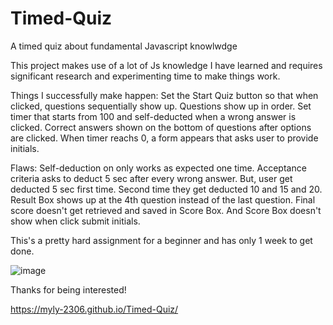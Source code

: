 # Timed-Quiz

A timed quiz about fundamental Javascript knowlwdge

This project makes use of a lot of Js knowledge I have learned and requires significant research and experimenting time to make things work.

Things I successfully make happen:
  Set the Start Quiz button so that when clicked, questions sequentially show up.
  Questions show up in order.
  Set timer that starts from 100 and self-deducted when a wrong answer is clicked.
  Correct answers shown on the bottom of questions after options are clicked.
  When timer reachs 0, a form appears that asks user to provide initials.
  
Flaws:
  Self-deduction on only works as expected one time. Acceptance criteria asks to deduct 5 sec after every wrong answer.   But, user get deducted 5 sec first time. Second time they get deducted 10 and 15 and 20.
  Result Box shows up at the 4th question instead of the last question.
  Final score doesn't get retrieved and saved in Score Box. And Score Box doesn't show when click submit initials.
  
This's a pretty hard assignment for a beginner and has only 1 week to get done.


![image](https://user-images.githubusercontent.com/83524121/125577446-d6230727-dd0e-4695-941d-e78cb4c10657.png)

Thanks for being interested!

https://myly-2306.github.io/Timed-Quiz/
